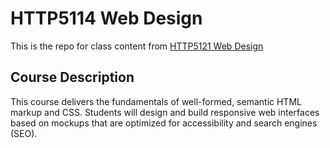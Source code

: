 # HTTP5114 Web Design

This is the repo for class content from [HTTP5121 Web Design](https://mediaarts.humber.ca/programs/web-development.html)

## Course Description
This course delivers the fundamentals of well-formed, semantic HTML markup and CSS. Students will design and build responsive web interfaces based on mockups that are optimized for accessibility and search engines (SEO).
